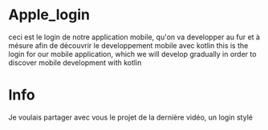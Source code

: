 # Apple_login
ceci est le login de notre application mobile, qu'on va developper au fur et à mésure afin de découvrir le developpement mobile avec kotlin
this is the login for our mobile application, which we will develop gradually in order to discover mobile development with kotlin

# Info
Je voulais partager avec vous le projet de la dernière vidéo, un login stylé
